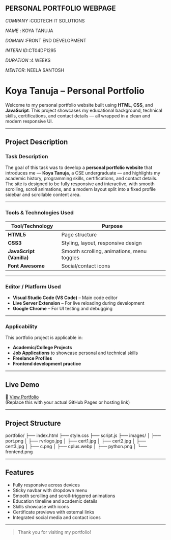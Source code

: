 ## PERSONAL PORTFOLIO WEBPAGE
*COMPANY* :CODTECH IT SOLUTIONS

*NAME* : KOYA TANUJA

*DOMAIN* :FRONT END DEVELOPMENT

*INTERN ID*:CT04DF1295

*DURATION* :4 WEEKS

*MENTOR*: NEELA SANTOSH

#  Koya Tanuja – Personal Portfolio

Welcome to my personal portfolio website built using **HTML**, **CSS**, and **JavaScript**. This project showcases my educational background, technical skills, certifications, and contact details — all wrapped in a clean and modern responsive UI.

---

##  Project Description

###  Task Description
The goal of this task was to develop a **personal portfolio website** that introduces me — **Koya Tanuja**, a CSE undergraduate — and highlights my academic history, programming skills, certifications, and contact details. The site is designed to be fully responsive and interactive, with smooth scrolling, scroll animations, and a modern layout split into a fixed profile sidebar and scrollable content area.

---

###  Tools & Technologies Used

| Tool/Technology      | Purpose                                |
|----------------------|----------------------------------------|
| **HTML5**            | Page structure                         |
| **CSS3**             | Styling, layout, responsive design     |
| **JavaScript (Vanilla)** | Smooth scrolling, animations, menu toggles |
| **Font Awesome**     | Social/contact icons                   |

---

### Editor / Platform Used

- **Visual Studio Code (VS Code)** – Main code editor
- **Live Server Extension** – For live reloading during development
- **Google Chrome** – For UI testing and debugging

---

###  Applicability

This portfolio project is applicable in:

- **Academic/College Projects**
-  **Job Applications** to showcase personal and technical skills
-  **Freelance Profiles**
-  **Frontend development practice**

---

##  Live Demo

🔗 [View Portfolio](https://your-deployed-link.com)  
(Replace this with your actual GitHub Pages or hosting link)

---

## Project Structure
portfolio/
├── index.html
├── style.css
├── script.js
├── images/
│ ├── port.png
│ ├── rvrlogo.jpg
│ ├── cert1.jpg
│ ├── cert2.jpg
│ ├── cert3.jpg
│ ├── c.png
│ ├── cplus.webp
│ ├── python.png
│ └── frontend.png


---

##  Features

-  Fully responsive across devices
-  Sticky navbar with dropdown menu
-  Smooth scrolling and scroll-triggered animations
- Education timeline and academic details
-  Skills showcase with icons
-  Certificate previews with external links
-  Integrated social media and contact icons

---




> Thank you for visiting my portfolio!


